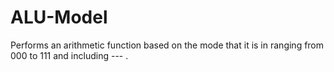 # ALU-Model
Performs an arithmetic function based on the mode that it is in ranging from 000 to 111 and including --- .
